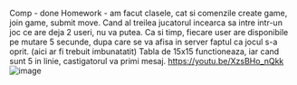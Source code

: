 Comp - done
Homework - am facut clasele, cat si comenzile create game, join game, submit move. 
Cand al treilea jucatorul incearca sa intre intr-un joc ce are deja 2 useri, nu va putea.
Ca si timp, fiecare user are disponibile pe mutare 5 secunde, dupa care se va afisa in server faptul ca jocul s-a oprit. (aici ar fi trebuit imbunatatit)
Tabla de 15x15 functioneaza, iar cand sunt 5 in linie, castigatorul va primi mesaj.
https://youtu.be/XzsBHo_nQkk
![image](https://github.com/iustinnn/Java/assets/98700219/3a7e31a1-d3de-4774-9a85-b47900e8e69e)
